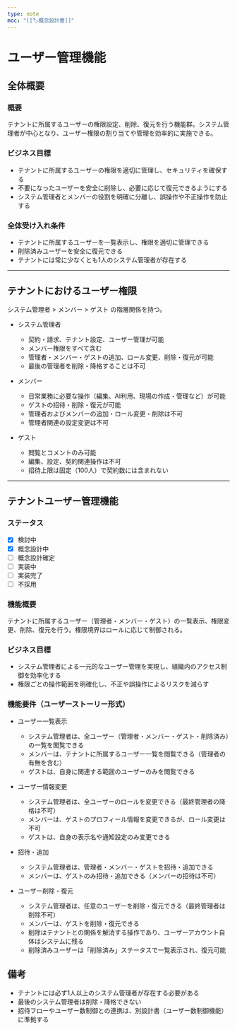 ```yaml
---
type: note
moc: "[[🏷️概念設計書]]"
---
```



# ユーザー管理機能

## 全体概要

### 概要

テナントに所属するユーザーの権限設定、削除、復元を行う機能群。システム管理者が中心となり、ユーザー権限の割り当てや管理を効率的に実施できる。

### ビジネス目標

* テナントに所属するユーザーの権限を適切に管理し、セキュリティを確保する
* 不要になったユーザーを安全に削除し、必要に応じて復元できるようにする
* システム管理者とメンバーの役割を明確に分離し、誤操作や不正操作を防止する

### 全体受け入れ条件

* テナントに所属するユーザーを一覧表示し、権限を適切に管理できる
* 削除済みユーザーを安全に復元できる
* テナントには常に少なくとも1人のシステム管理者が存在する

---

## テナントにおけるユーザー権限

システム管理者 > メンバー > ゲスト の階層関係を持つ。

* システム管理者

  * 契約・請求、テナント設定、ユーザー管理が可能
  * メンバー権限をすべて含む
  * 管理者・メンバー・ゲストの追加、ロール変更、削除・復元が可能
  * 最後の管理者を削除・降格することは不可

* メンバー

  * 日常業務に必要な操作（編集、AI利用、現場の作成・管理など）が可能
  * ゲストの招待・削除・復元が可能
  * 管理者およびメンバーの追加・ロール変更・削除は不可
  * 管理者関連の設定変更は不可

* ゲスト

  * 閲覧とコメントのみ可能
  * 編集、設定、契約関連操作は不可
  * 招待上限は固定（100人）で契約数には含まれない

---

## テナントユーザー管理機能

### ステータス

* [x] 検討中
* [x] 概念設計中
* [ ] 概念設計確定
* [ ] 実装中
* [ ] 実装完了
* [ ] 不採用

### 機能概要

テナントに所属するユーザー（管理者・メンバー・ゲスト）の一覧表示、権限変更、削除、復元を行う。権限境界はロールに応じて制御される。

### ビジネス目標

* システム管理者による一元的なユーザー管理を実現し、組織内のアクセス制御を効率化する
* 権限ごとの操作範囲を明確化し、不正や誤操作によるリスクを減らす

### 機能要件（ユーザーストーリー形式）

* ユーザー一覧表示

  * システム管理者は、全ユーザー（管理者・メンバー・ゲスト・削除済み）の一覧を閲覧できる
  * メンバーは、テナントに所属するユーザー一覧を閲覧できる（管理者の有無を含む）
  * ゲストは、自身に関連する範囲のユーザーのみを閲覧できる

* ユーザー情報変更

  * システム管理者は、全ユーザーのロールを変更できる（最終管理者の降格は不可）
  * メンバーは、ゲストのプロフィール情報を変更できるが、ロール変更は不可
  * ゲストは、自身の表示名や通知設定のみ変更できる

* 招待・追加

  * システム管理者は、管理者・メンバー・ゲストを招待・追加できる
  * メンバーは、ゲストのみ招待・追加できる（メンバーの招待は不可）

* ユーザー削除・復元

  * システム管理者は、任意のユーザーを削除・復元できる（最終管理者は削除不可）
  * メンバーは、ゲストを削除・復元できる
  * 削除はテナントとの関係を解消する操作であり、ユーザーアカウント自体はシステムに残る
  * 削除済みユーザーは「削除済み」ステータスで一覧表示され、復元可能


## 備考

* テナントには必ず1人以上のシステム管理者が存在する必要がある
* 最後のシステム管理者は削除・降格できない
* 招待フローやユーザー数制御との連携は、別設計書（ユーザー数制御機能）に準拠する
